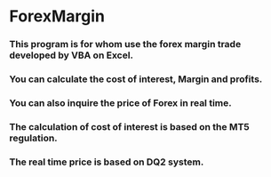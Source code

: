 # ForexMargin

### This program is for whom use the forex margin trade developed by VBA on Excel.
### You can calculate the cost of interest, Margin and profits.
### You can also inquire the price of Forex in real time.
### The calculation of cost of interest is based on the MT5 regulation.
### The real time price is based on DQ2 system.

